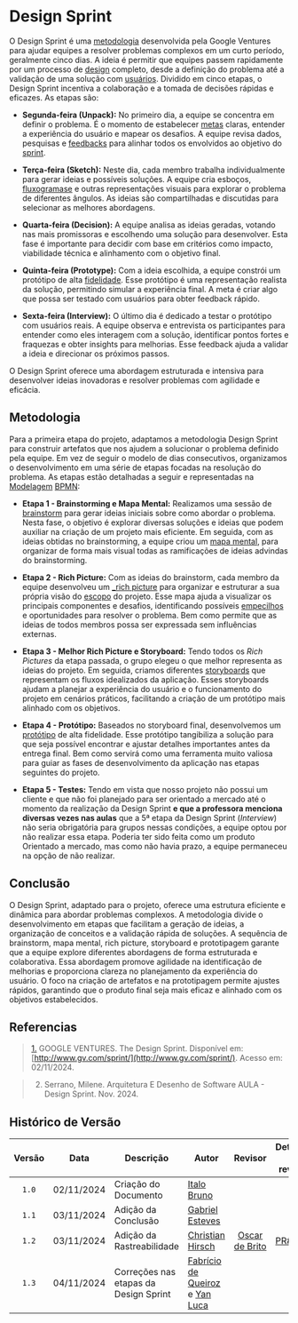 # Design Sprint

O Design Sprint é uma [metodologia](https://unbarqdsw2024-2.github.io/2024.2_G4_Esporte_Entrega_01/#/Artefatos/Glossario)  desenvolvida pela Google Ventures para ajudar equipes a resolver problemas complexos em um curto período, geralmente cinco dias. A ideia é permitir que equipes passem rapidamente por um processo de [design](https://unbarqdsw2024-2.github.io/2024.2_G4_Esporte_Entrega_01/#/Artefatos/Glossario) completo, desde a definição do problema até a validação de uma solução com [usuários](https://unbarqdsw2024-2.github.io/2024.2_G4_Esporte_Entrega_01/#/Artefatos/Glossario). Dividido em cinco etapas, o Design Sprint incentiva a colaboração e a tomada de decisões rápidas e eficazes. As etapas são:

* **Segunda-feira (Unpack):** No primeiro dia, a equipe se concentra em definir o problema. É o momento de estabelecer [metas](https://unbarqdsw2024-2.github.io/2024.2_G4_Esporte_Entrega_01/#/Artefatos/Glossario) claras, entender a experiência do usuário e mapear os desafios. A equipe revisa dados, pesquisas e [feedbacks](https://unbarqdsw2024-2.github.io/2024.2_G4_Esporte_Entrega_01/#/Artefatos/Glossario) para alinhar todos os envolvidos ao objetivo do [sprint](https://unbarqdsw2024-2.github.io/2024.2_G4_Esporte_Entrega_01/#/Artefatos/Glossario).

* **Terça-feira (Sketch):** Neste dia, cada membro trabalha individualmente para gerar ideias e possíveis soluções. A equipe cria esboços, [fluxogramase](https://unbarqdsw2024-2.github.io/2024.2_G4_Esporte_Entrega_01/#/Artefatos/Glossario) e outras representações visuais para explorar o problema de diferentes ângulos. As ideias são compartilhadas e discutidas para selecionar as melhores abordagens.

* **Quarta-feira (Decision):** A equipe analisa as ideias geradas, votando nas mais promissoras e escolhendo uma solução para desenvolver. Esta fase é importante para decidir com base em critérios como impacto, viabilidade técnica e alinhamento com o objetivo final.

* **Quinta-feira (Prototype):** Com a ideia escolhida, a equipe constrói um protótipo de alta [fidelidade](https://unbarqdsw2024-2.github.io/2024.2_G4_Esporte_Entrega_01/#/Artefatos/Glossario). Esse protótipo é uma representação realista da solução, permitindo simular a experiência final. A meta é criar algo que possa ser testado com usuários para obter feedback rápido.

* **Sexta-feira (Interview):** O último dia é dedicado a testar o protótipo com usuários reais. A equipe observa e entrevista os participantes para entender como eles interagem com a solução, identificar pontos fortes e fraquezas e obter insights para melhorias. Esse feedback ajuda a validar a ideia e direcionar os próximos passos.

O Design Sprint oferece uma abordagem estruturada e intensiva para desenvolver ideias inovadoras e resolver problemas com agilidade e eficácia.

## Metodologia

Para a primeira etapa do projeto, adaptamos a metodologia Design Sprint para construir artefatos que nos ajudem a solucionar o problema definido pela equipe. Em vez de seguir o modelo de dias consecutivos, organizamos o desenvolvimento em uma série de etapas focadas na resolução do problema. As etapas estão detalhadas a seguir e representadas na [Modelagem](https://unbarqdsw2024-2.github.io/2024.2_G4_Esporte_Entrega_01/#/Artefatos/Glossario) [BPMN](https://unbarqdsw2024-2.github.io/2024.2_G4_Esporte_Entrega_01/#/Artefatos/Glossario):

  - **Etapa 1 - Brainstorming e Mapa Mental:** Realizamos uma sessão de [brainstorm](https://unbarqdsw2024-2.github.io/2024.2_G4_Esporte_Entrega_01/#/DesignSprint/brainstorming) para gerar ideias iniciais sobre como abordar o problema. Nesta fase, o objetivo é explorar diversas soluções e ideias que podem auxiliar na criação de um projeto mais eficiente. Em seguida, com as ideias obtidas no brainstorming, a equipe criou um [mapa mental](https://unbarqdsw2024-2.github.io/2024.2_G4_Esporte_Entrega_01/#/Artefatos/Mapamental), para organizar de forma mais visual todas as ramificações de ideias advindas do brainstorming.

  - **Etapa 2 - Rich Picture:** Com as ideias do brainstorm, cada membro da equipe desenvolveu um [_rich picture](/docs/Artefatos/richpicture.md) para organizar e estruturar a sua própria visão do [escopo](https://unbarqdsw2024-2.github.io/2024.2_G4_Esporte_Entrega_01/#/Artefatos/Glossario) do projeto. Esse mapa ajuda a visualizar os principais componentes e desafios, identificando possíveis [empecilhos](https://unbarqdsw2024-2.github.io/2024.2_G4_Esporte_Entrega_01/#/Artefatos/Glossario) e oportunidades para resolver o problema. Bem como permite que as ideias de todos membros possa ser expressada sem influências externas.

  - **Etapa 3 - Melhor Rich Picture e Storyboard:** Tendo todos os _Rich Pictures_ da etapa passada, o grupo elegeu o que melhor representa as ideias do projeto. Em seguida, criamos diferentes [storyboards](https://unbarqdsw2024-2.github.io/2024.2_G4_Esporte_Entrega_01/#/Artefatos/StoryBoard) que representam os fluxos idealizados da aplicação. Esses storyboards ajudam a planejar a experiência do usuário e o funcionamento do projeto em cenários práticos, facilitando a criação de um protótipo mais alinhado com os objetivos.

  - **Etapa 4 - Protótipo:** Baseados no storyboard final, desenvolvemos um [protótipo](https://unbarqdsw2024-2.github.io/2024.2_G4_Esporte_Entrega_01/#/DesignSprint/prototipo) de alta fidelidade. Esse protótipo tangibiliza a solução para que seja possível encontrar e ajustar detalhes importantes antes da entrega final. Bem como servirá como uma ferramenta muito valiosa para guiar as fases de desenvolvimento da aplicação nas etapas seguintes do projeto.

  - **Etapa 5 - Testes:** Tendo em vista que nosso projeto não possui um cliente e que não foi planejado para ser orientado a mercado até o momento da realização da Design Sprint **e que a professora menciona diversas vezes nas aulas** que a 5ª etapa da Design Sprint (_Interview_) não seria obrigatória para grupos nessas condições, a equipe optou por não realizar essa etapa. Poderia ter sido feita como um produto Orientado a mercado, mas como não havia prazo, a equipe permaneceu na opção de não realizar.

## Conclusão

O Design Sprint, adaptado para o projeto, oferece uma estrutura eficiente e dinâmica para abordar problemas complexos. A metodologia divide o desenvolvimento em etapas que facilitam a geração de ideias, a organização de conceitos e a validação rápida de soluções. A sequência de brainstorm, mapa mental, rich picture, storyboard e prototipagem garante que a equipe explore diferentes abordagens de forma estruturada e colaborativa.
Essa abordagem promove agilidade na identificação de melhorias e proporciona clareza no planejamento da experiência do usuário. O foco na criação de artefatos e na prototipagem permite ajustes rápidos, garantindo que o produto final seja mais eficaz e alinhado com os objetivos estabelecidos.



## Referencias

> <a id="REF1" href="#anchor_1">1.</a> GOOGLE VENTURES. The Design Sprint. Disponível em: [http://www.gv.com/sprint/](http://www.gv.com/sprint/). Acesso em: 02/11/2024.

> 2. Serrano, Milene. Arquitetura E Desenho de Software AULA - Design Sprint. Nov. 2024.

## Histórico de Versão

|Versão|Data|Descrição|Autor|Revisor|Detalhes da revisão |
|:----:|----|---------|-----|:-------:| -- |
|`1.0` | 02/11/2024| Criação do Documento | [Italo Bruno](https://github.com/italobrunoM)  | | |
|`1.1` | 03/11/2024| Adição da Conclusão | [Gabriel Esteves](https://github.com/GabrielMEsteves)  | | |
|`1.2`| 03/11/2024 | Adição da Rastreabilidade |  [Christian Hirsch](https://github.com/crstyhs) |[Oscar de Brito](https://github.com/OscarDeBrito)|[PR#31](https://github.com/UnBArqDsw2024-2/2024.2_G4_Esporte_Entrega_01/pull/31) | 
|`1.3`| 04/11/2024 | Correções nas etapas da Design Sprint | [Fabrício de Queiroz](https://github.com/FabricioDeQueiroz) e [Yan Luca](https://github.com/yan-luca) || | 